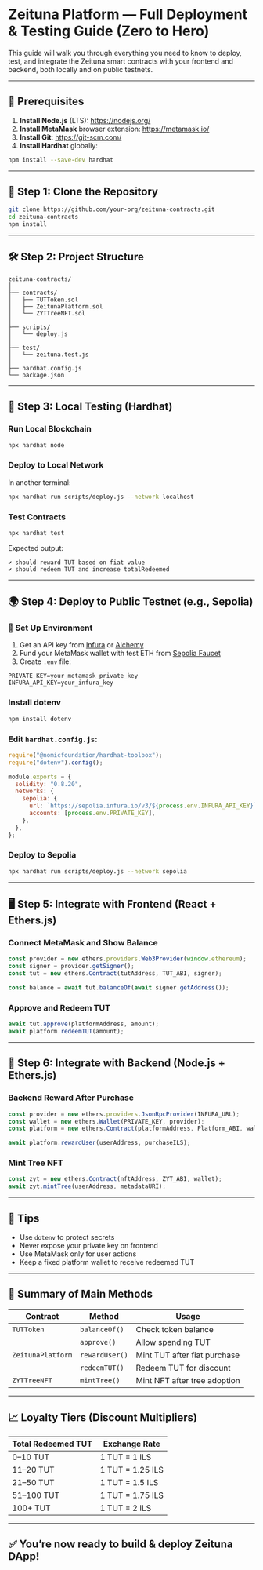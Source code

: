 # Zeituna Platform — Full Deployment & Testing Guide (Zero to Hero)

This guide will walk you through everything you need to know to deploy, test, and integrate the Zeituna smart contracts with your frontend and backend, both locally and on public testnets.

---

## 🧰 Prerequisites

1. **Install Node.js** (LTS): https://nodejs.org/
2. **Install MetaMask** browser extension: https://metamask.io/
3. **Install Git**: https://git-scm.com/
4. **Install Hardhat** globally:

```bash
npm install --save-dev hardhat
```

---

## 🚀 Step 1: Clone the Repository

```bash
git clone https://github.com/your-org/zeituna-contracts.git
cd zeituna-contracts
npm install
```

---

## 🛠 Step 2: Project Structure

```
zeituna-contracts/
│
├── contracts/
│   ├── TUTToken.sol
│   ├── ZeitunaPlatform.sol
│   └── ZYTTreeNFT.sol
│
├── scripts/
│   └── deploy.js
│
├── test/
│   └── zeituna.test.js
│
├── hardhat.config.js
└── package.json
```

---

## 🧪 Step 3: Local Testing (Hardhat)

### Run Local Blockchain

```bash
npx hardhat node
```

### Deploy to Local Network

In another terminal:

```bash
npx hardhat run scripts/deploy.js --network localhost
```

### Test Contracts

```bash
npx hardhat test
```

Expected output:

```
✔ should reward TUT based on fiat value
✔ should redeem TUT and increase totalRedeemed
```

---

## 🌍 Step 4: Deploy to Public Testnet (e.g., Sepolia)

### 🔐 Set Up Environment

1. Get an API key from [Infura](https://infura.io/) or [Alchemy](https://alchemy.com/)
2. Fund your MetaMask wallet with test ETH from [Sepolia Faucet](https://sepoliafaucet.com/)
3. Create `.env` file:

```env
PRIVATE_KEY=your_metamask_private_key
INFURA_API_KEY=your_infura_key
```

### Install dotenv

```bash
npm install dotenv
```

### Edit `hardhat.config.js`:

```js
require("@nomicfoundation/hardhat-toolbox");
require("dotenv").config();

module.exports = {
  solidity: "0.8.20",
  networks: {
    sepolia: {
      url: `https://sepolia.infura.io/v3/${process.env.INFURA_API_KEY}`,
      accounts: [process.env.PRIVATE_KEY],
    },
  },
};
```

### Deploy to Sepolia

```bash
npx hardhat run scripts/deploy.js --network sepolia
```

---

## 🖥 Step 5: Integrate with Frontend (React + Ethers.js)

### Connect MetaMask and Show Balance

```js
const provider = new ethers.providers.Web3Provider(window.ethereum);
const signer = provider.getSigner();
const tut = new ethers.Contract(tutAddress, TUT_ABI, signer);

const balance = await tut.balanceOf(await signer.getAddress());
```

### Approve and Redeem TUT

```js
await tut.approve(platformAddress, amount);
await platform.redeemTUT(amount);
```

---

## 🔧 Step 6: Integrate with Backend (Node.js + Ethers.js)

### Backend Reward After Purchase

```js
const provider = new ethers.providers.JsonRpcProvider(INFURA_URL);
const wallet = new ethers.Wallet(PRIVATE_KEY, provider);
const platform = new ethers.Contract(platformAddress, Platform_ABI, wallet);

await platform.rewardUser(userAddress, purchaseILS);
```

### Mint Tree NFT

```js
const zyt = new ethers.Contract(nftAddress, ZYT_ABI, wallet);
await zyt.mintTree(userAddress, metadataURI);
```

---

## 🧠 Tips

- Use `dotenv` to protect secrets
- Never expose your private key on frontend
- Use MetaMask only for user actions
- Keep a fixed platform wallet to receive redeemed TUT

---

## 📌 Summary of Main Methods

| Contract          | Method         | Usage                        |
| ----------------- | -------------- | ---------------------------- |
| `TUTToken`        | `balanceOf()`  | Check token balance          |
|                   | `approve()`    | Allow spending TUT           |
| `ZeitunaPlatform` | `rewardUser()` | Mint TUT after fiat purchase |
|                   | `redeemTUT()`  | Redeem TUT for discount      |
| `ZYTTreeNFT`      | `mintTree()`   | Mint NFT after tree adoption |

---

## 📈 Loyalty Tiers (Discount Multipliers)

| Total Redeemed TUT | Exchange Rate    |
| ------------------ | ---------------- |
| 0–10 TUT           | 1 TUT = 1 ILS    |
| 11–20 TUT          | 1 TUT = 1.25 ILS |
| 21–50 TUT          | 1 TUT = 1.5 ILS  |
| 51–100 TUT         | 1 TUT = 1.75 ILS |
| 100+ TUT           | 1 TUT = 2 ILS    |

---

## ✅ You’re now ready to build & deploy Zeituna DApp!
